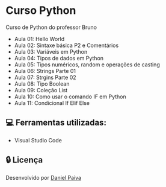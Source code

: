 # Curso Python

Curso de Python do professor Bruno
- Aula 01: Hello World
- Aula 02: Sintaxe básica P2 e Comentários
- Aula 03: Variáveis em Python
- Aula 04: Tipos de dados em Python
- Aula 05: Tipos numéricos, random e operações de casting
- Aula 06: Strings Parte 01
- Aula 07: Strgins Parte 02
- Aula 08: Tipo Boolean
- Aula 09: Coleção List
- Aula 10: Como usar o comando IF em Python
- Aula 11: Condicional If Elif Else

## :computer: Ferramentas utilizadas:

- Visual Studio Code

## :lock: Licença

Desenvolvido por <a href="https://www.linkedin.com/in/danhpaiva/">Daniel Paiva</a>